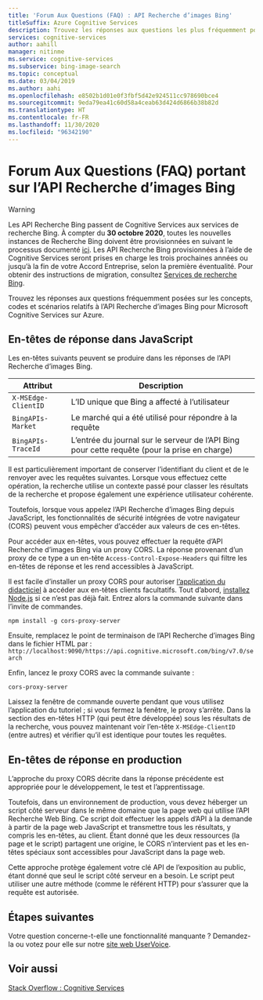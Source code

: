 ```yaml
---
title: 'Forum Aux Questions (FAQ) : API Recherche d’images Bing'
titleSuffix: Azure Cognitive Services
description: Trouvez les réponses aux questions les plus fréquemment posées sur les concepts, le code et les scénarios liés à l’API Recherche d’images Bing.
services: cognitive-services
author: aahill
manager: nitinme
ms.service: cognitive-services
ms.subservice: bing-image-search
ms.topic: conceptual
ms.date: 03/04/2019
ms.author: aahi
ms.openlocfilehash: e8502b1d01e0f3fbf5d42e924511cc978690bce4
ms.sourcegitcommit: 9eda79ea41c60d58a4ceab63d424d6866b38b82d
ms.translationtype: HT
ms.contentlocale: fr-FR
ms.lasthandoff: 11/30/2020
ms.locfileid: "96342190"
---
```

# <a name="frequently-asked-questions-faq-about-the-bing-image-search-api"></a>Forum Aux Questions (FAQ) portant sur l’API Recherche d’images Bing

> [!WARNING]
> Les API Recherche Bing passent de Cognitive Services aux services de recherche Bing. À compter du **30 octobre 2020**, toutes les nouvelles instances de Recherche Bing doivent être provisionnées en suivant le processus documenté [ici](/bing/search-apis/bing-web-search/create-bing-search-service-resource).
> Les API Recherche Bing provisionnées à l’aide de Cognitive Services seront prises en charge les trois prochaines années ou jusqu’à la fin de votre Accord Entreprise, selon la première éventualité.
> Pour obtenir des instructions de migration, consultez [Services de recherche Bing](/bing/search-apis/bing-web-search/create-bing-search-service-resource).

Trouvez les réponses aux questions fréquemment posées sur les concepts, codes et scénarios relatifs à l’API Recherche d’images Bing pour Microsoft Cognitive Services sur Azure.

## <a name="response-headers-in-javascript"></a>En-têtes de réponse dans JavaScript

Les en-têtes suivants peuvent se produire dans les réponses de l’API Recherche d’images Bing.

| Attribut           | Description   |
| ------------------- | ------------- |
| `X-MSEdge-ClientID` |L’ID unique que Bing a affecté à l’utilisateur |
| `BingAPIs-Market`   |Le marché qui a été utilisé pour répondre à la requête |
| `BingAPIs-TraceId`  |L’entrée du journal sur le serveur de l’API Bing pour cette requête (pour la prise en charge) |

Il est particulièrement important de conserver l’identifiant du client et de le renvoyer avec les requêtes suivantes. Lorsque vous effectuez cette opération, la recherche utilise un contexte passé pour classer les résultats de la recherche et propose également une expérience utilisateur cohérente.

Toutefois, lorsque vous appelez l’API Recherche d’images Bing depuis JavaScript, les fonctionnalités de sécurité intégrées de votre navigateur (CORS) peuvent vous empêcher d’accéder aux valeurs de ces en-têtes.

Pour accéder aux en-têtes, vous pouvez effectuer la requête d’API Recherche d’images Bing via un proxy CORS. La réponse provenant d’un proxy de ce type a un en-tête `Access-Control-Expose-Headers` qui filtre les en-têtes de réponse et les rend accessibles à JavaScript.

Il est facile d’installer un proxy CORS pour autoriser [l’application du didacticiel](tutorial-bing-image-search-single-page-app.md) à accéder aux en-têtes clients facultatifs. Tout d’abord, [installez Node.js](https://nodejs.org/en/download/) si ce n’est pas déjà fait. Entrez alors la commande suivante dans l’invite de commandes.

```console
npm install -g cors-proxy-server
```

Ensuite, remplacez le point de terminaison de l’API Recherche d’images Bing dans le fichier HTML par :\
`http://localhost:9090/https://api.cognitive.microsoft.com/bing/v7.0/search`

Enfin, lancez le proxy CORS avec la commande suivante :

```console
cors-proxy-server
```

Laissez la fenêtre de commande ouverte pendant que vous utilisez l’application du tutoriel ; si vous fermez la fenêtre, le proxy s’arrête. Dans la section des en-têtes HTTP (qui peut être développée) sous les résultats de la recherche, vous pouvez maintenant voir l’en-tête `X-MSEdge-ClientID` (entre autres) et vérifier qu’il est identique pour toutes les requêtes.

## <a name="response-headers-in-production"></a>En-têtes de réponse en production

L’approche du proxy CORS décrite dans la réponse précédente est appropriée pour le développement, le test et l’apprentissage.

Toutefois, dans un environnement de production, vous devez héberger un script côté serveur dans le même domaine que la page web qui utilise l’API Recherche Web Bing. Ce script doit effectuer les appels d’API à la demande à partir de la page web JavaScript et transmettre tous les résultats, y compris les en-têtes, au client. Étant donné que les deux ressources (la page et le script) partagent une origine, le CORS n’intervient pas et les en-têtes spéciaux sont accessibles pour JavaScript dans la page web.

Cette approche protège également votre clé API de l’exposition au public, étant donné que seul le script côté serveur en a besoin. Le script peut utiliser une autre méthode (comme le référent HTTP) pour s’assurer que la requête est autorisée.

## <a name="next-steps"></a>Étapes suivantes

Votre question concerne-t-elle une fonctionnalité manquante ? Demandez-la ou votez pour elle sur notre [site web UserVoice](https://cognitive.uservoice.com/forums/555907-bing-search).

## <a name="see-also"></a>Voir aussi

 [Stack Overflow : Cognitive Services](https://stackoverflow.com/questions/tagged/bing-api)